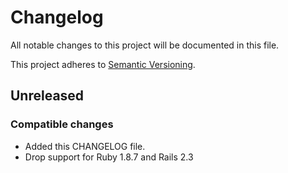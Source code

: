 # Changelog
All notable changes to this project will be documented in this file.

This project adheres to [Semantic Versioning](http://semver.org/spec/v2.0.0.html).


## Unreleased

### Compatible changes

- Added this CHANGELOG file.
- Drop support for Ruby 1.8.7 and Rails 2.3

